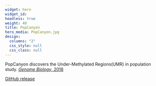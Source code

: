 ```yaml
---
widget: hero
widget_id:
headless: true
weight: 40
title: PopCanyon
hero_media: PopCanyon.jpg
design:
  columns: "2"
  css_style: null
  css_class: null
---
```

PopCanyon discovers the Under-Methylated Regions(UMR) in population study. [*Genome Biology*, 2018](https://genomebiology.biomedcentral.com/articles/10.1186/s13059-018-1492-3)

[GitHub release](https://github.com/JiejunShi/PopCanyon)

